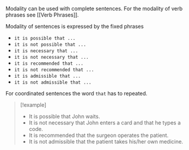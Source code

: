 Modality can be used with complete sentences. For the modality of verb phrases see [[Verb Phrases]].

Modality of sentences is expressed by the fixed phrases

* `it is possible that ... `
* `it is not possible that ... `
* `it is necessary that ... `
* `it is not necessary that ... `
* `it is recommended that ... `
* `it is not recommended that ... `
* `it is admissible that ... `
* `it is not admissible that ... `

For coordinated sentences the word `that` has to repeated.

>[!example]
>* It is possible that John waits. 
>* It is not necessary that John enters a card and that he types a code. 
>* It is recommended that the surgeon operates the patient. 
>* It is not admissible that the patient takes his/her own medicine.


